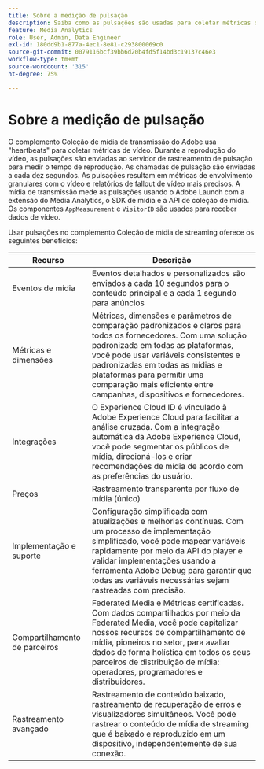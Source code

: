 ```yaml
---
title: Sobre a medição de pulsação
description: Saiba como as pulsações são usadas para coletar métricas de vídeo.
feature: Media Analytics
role: User, Admin, Data Engineer
exl-id: 180dd9b1-877a-4ec1-8e81-c293800069c0
source-git-commit: 0079116bcf39bb6d20b4fd5f14bd3c19137c46e3
workflow-type: tm+mt
source-wordcount: '315'
ht-degree: 75%

---
```


# Sobre a medição de pulsação

O complemento Coleção de mídia de transmissão do Adobe usa &quot;heartbeats&quot; para coletar métricas de vídeo. Durante a reprodução do vídeo, as pulsações são enviadas ao servidor de rastreamento de pulsação para medir o tempo de reprodução. As chamadas de pulsação são enviadas a cada dez segundos. As pulsações resultam em métricas de envolvimento granulares com o vídeo e relatórios de fallout de vídeo mais precisos. A mídia de transmissão mede as pulsações usando o Adobe Launch com a extensão do Media Analytics, o SDK de mídia e a API de coleção de mídia. Os componentes `AppMeasurement` e `VisitorID` são usados para receber dados de vídeo.

Usar pulsações no complemento Coleção de mídia de streaming oferece os seguintes benefícios:

| Recurso | Descrição |
|---|---|
| Eventos de mídia | Eventos detalhados e personalizados são enviados a cada 10 segundos para o conteúdo principal e a cada 1 segundo para anúncios |
| Métricas e dimensões | Métricas, dimensões e parâmetros de comparação padronizados e claros para todos os fornecedores. Com uma solução padronizada em todas as plataformas, você pode usar variáveis consistentes e padronizadas em todas as mídias e plataformas para permitir uma comparação mais eficiente entre campanhas, dispositivos e fornecedores. |
| Integrações | O Experience Cloud ID é vinculado à Adobe Experience Cloud para facilitar a análise cruzada. Com a integração automática da Adobe Experience Cloud, você pode segmentar os públicos de mídia, direcioná-los e criar recomendações de mídia de acordo com as preferências do usuário. |
| Preços | Rastreamento transparente por fluxo de mídia (único) |
| Implementação e suporte | Configuração simplificada com atualizações e melhorias contínuas. Com um processo de implementação simplificado, você pode mapear variáveis rapidamente por meio da API do player e validar implementações usando a ferramenta Adobe Debug para garantir que todas as variáveis necessárias sejam rastreadas com precisão. |
| Compartilhamento de parceiros | Federated Media e Métricas certificadas. Com dados compartilhados por meio da Federated Media, você pode capitalizar nossos recursos de compartilhamento de mídia, pioneiros no setor, para avaliar dados de forma holística em todos os seus parceiros de distribuição de mídia: operadores, programadores e distribuidores. |
| Rastreamento avançado | Rastreamento de conteúdo baixado, rastreamento de recuperação de erros e visualizadores simultâneos. Você pode rastrear o conteúdo de mídia de streaming que é baixado e reproduzido em um dispositivo, independentemente de sua conexão. |
